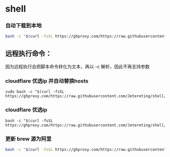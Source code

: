 # shell


### 自动下载到本地
```bash
bash -c "$(curl -fsSL https://ghproxy.com/https://raw.githubusercontent.com/Jetereting/shell/main/down.sh)"
```

## 远程执行命令：
因为远程执行会把脚本命令转化为文本，再以 -c 解析，因此不再支持参数

### cloudflare 优选ip 并自动替换hosts
```
sudo bash -c "$(curl -fsSL https://ghproxy.com/https://raw.githubusercontent.com/Jetereting/shell/main/cloudflare_better_ip_rep.sh)"
```

### cloudflare 优选ip
```
bash -c "$(curl -fsSL https://ghproxy.com/https://raw.githubusercontent.com/Jetereting/shell/main/cloudflare_better_ip.sh)"
```

### 更新 brew 源为阿里
```bash
bash -c "$(curl -fsSL https://ghproxy.com/https://raw.githubusercontent.com/Jetereting/shell/main/brew.sh)"
```

